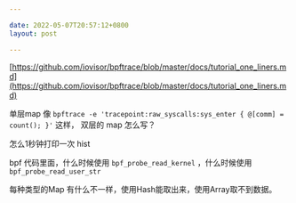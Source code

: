 ```yaml
---

date: 2022-05-07T20:57:12+0800
layout: post

---
```


[https://github.com/iovisor/bpftrace/blob/master/docs/tutorial_one_liners.md](https://github.com/iovisor/bpftrace/blob/master/docs/tutorial_one_liners.md)

单层map 像 `bpftrace -e 'tracepoint:raw_syscalls:sys_enter { @[comm] = count(); }'` 这样，
双层的 map 怎么写？

怎么1秒钟打印一次 hist

bpf 代码里面，什么时候使用 `bpf_probe_read_kernel` ，什么时候使用 `bpf_probe_read_user_str`

每种类型的Map 有什么不一样，使用Hash能取出来，使用Array取不到数据。
